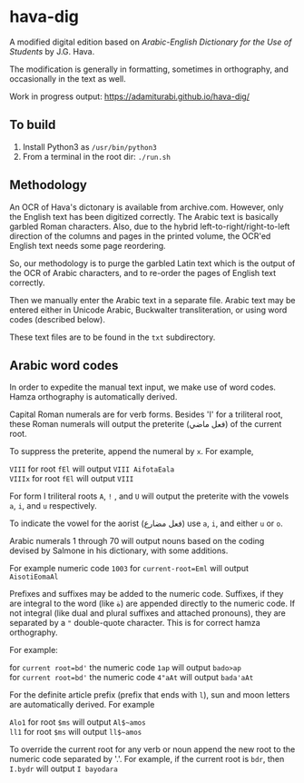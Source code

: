 # hava-dig

A modified digital edition based on *Arabic-English Dictionary for the Use of Students* by J.G. Hava.

The modification is generally in formatting, sometimes in orthography, and occasionally in the text as well.

Work in progress output: https://adamiturabi.github.io/hava-dig/

## To build

1. Install Python3 as `/usr/bin/python3`
2. From a terminal in the root dir: `./run.sh`

## Methodology

An OCR of Hava's dictonary is available from archive.com. However, only the English text has been digitized correctly. The Arabic text is basically garbled Roman characters. Also, due to the hybrid left-to-right/right-to-left direction of the columns and pages in the printed volume, the OCR'ed English text needs some page reordering.

So, our methodology is to purge the garbled Latin text which is the output of the OCR of Arabic characters, and to re-order the pages of English text correctly.

Then we manually enter the Arabic text in a separate file. Arabic text may be entered either in Unicode Arabic, Buckwalter transliteration, or using word codes (described below).

These text files are to be found in the `txt` subdirectory.

## Arabic word codes

In order to expedite the manual text input, we make use of word codes. Hamza orthography is automatically derived.

Capital Roman numerals are for verb forms. Besides 'I' for a triliteral root, these Roman numerals will output the preterite (فعل ماضي) of the current root. 

To suppress the preterite, append the numeral by `x`. For example, 

`VIII` for root `fEl` will output `VIII AifotaEala`  
`VIIIx` for root `fEl` will output `VIII`

For form I triliteral roots `A`, `!` , and `U` will output the preterite with the vowels `a`, `i`, and `u` respectively.

To indicate the vowel for the aorist (فعل مضارع) use `a`, `i`, and either `u` or `o`.

Arabic numerals 1 through 70 will output nouns based on the coding devised by Salmone in his dictionary, with some additions.

For example numeric code `1003` for `current-root=Eml` will output `AisotiEomaAl`

Prefixes and suffixes may be added to the numeric code. Suffixes, if they are integral to the word (like ة) are appended directly to the numeric code. If not integral (like dual and plural suffixes and attached pronouns), they are separated by a `"` double-quote character. This is for correct hamza orthography. 

For example:

for `current root=bd'` the numeric code `1ap` will output `bado>ap`  
for `current root=bd'` the numeric code `4"aAt` will output `bada'aAt`  

For the definite article prefix (prefix that ends with `l`), sun and moon letters are automatically derived. For example 

`Alo1` for root `$ms` will output `Al$~amos`  
`ll1` for root `$ms` will output `ll$~amos`  

To override the current root for any verb or noun append the new root to the numeric code separated by '.'. For example, if the current root is `bdr`, then `I.bydr` will output `I bayodara`

